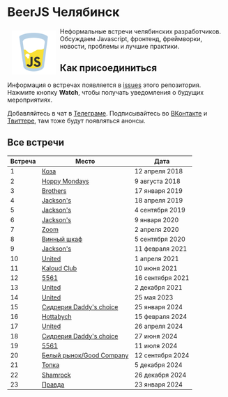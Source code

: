 # BeerJS Челябинск

<img src="https://github.com/beerjs/recife/blob/master/docs/img/icon-beerjs.png" align="left" hspace="10" vspace="6" width="20%">

Неформальные встречи челябинских разработчиков. Обсуждаем Javascript, фронтенд, фреймворки, новости, проблемы и лучшие практики.


## Как присоединиться

Информация о встречах появляется в [issues](https://github.com/beerjs/chelyabinsk/issues) этого репозитория. Нажмите кнопку **Watch**, чтобы получать уведомления о будущих мероприятиях.

Добавляйтесь в чат в [Телеграме](https://t.me/beerjs_chel). Подписывайтесь во [ВКонтакте](https://vk.com/beerjs_chel) и [Твиттере](https://twitter.com/beerjs_chel), там тоже будут появляться анонсы.

## Все встречи

Встреча | Место                                                                      | Дата
--------|----------------------------------------------------------------------------|------------------
1       | [Коза](https://github.com/beerjs/chelyabinsk/issues/1)                     | 12 апреля 2018
2       | [Hoppy Mondays](https://github.com/beerjs/chelyabinsk/issues/2)            | 9 августа 2018
3       | [Brothers](https://github.com/beerjs/chelyabinsk/issues/3)                 | 17 января 2019
4       | [Jackson's](https://github.com/beerjs/chelyabinsk/issues/4)                | 18 апреля 2019
5       | [Jackson's](https://github.com/beerjs/chelyabinsk/issues/5)                | 4 сентября 2019
6       | [Jackson's](https://github.com/beerjs/chelyabinsk/issues/6)                | 9 января 2020
7       | [Zoom](https://github.com/beerjs/chelyabinsk/issues/7)                     | 2 апреля 2020
8       | [Винный шкаф](https://github.com/beerjs/chelyabinsk/issues/8)              | 5 сентября 2020
9       | [Jackson's](https://github.com/beerjs/chelyabinsk/issues/9)                | 11 февраля 2021
10      | [United](https://github.com/beerjs/chelyabinsk/issues/10)                  | 1 апреля 2021
11      | [Kaloud Club](https://github.com/beerjs/chelyabinsk/issues/11)             | 10 июня 2021
12      | [5561](https://github.com/beerjs/chelyabinsk/issues/12)                    | 16 сентября 2021
13      | [United](https://github.com/beerjs/chelyabinsk/issues/13)                  | 2 декабря 2021
14      | [United](https://github.com/beerjs/chelyabinsk/issues/14)                  | 25 мая 2023
15      | [Сидрерия Daddy's choice](https://github.com/beerjs/chelyabinsk/issues/15) | 25 января 2024
16      | [Hottabych](https://github.com/beerjs/chelyabinsk/issues/16)               | 15 февраля 2024
17      | [United](https://github.com/beerjs/chelyabinsk/issues/17)                  | 26 апреля 2024
18      | [Сидрерия Daddy's choice](https://github.com/beerjs/chelyabinsk/issues/18) | 27 июня 2024
19      | [5561](https://github.com/beerjs/chelyabinsk/issues/19)                    | 11 июля 2024
20      | [Белый рынок/Good Company](https://github.com/beerjs/chelyabinsk/issues/20)| 12 сентября 2024
21      | [Топка](https://github.com/beerjs/chelyabinsk/issues/21)                   | 5 декабря 2024
22      | [Shamrock](https://github.com/beerjs/chelyabinsk/issues/22)                | 26 декабря 2024
23      | [Правда](https://github.com/beerjs/chelyabinsk/issues/23)                  | 23 января 2024
